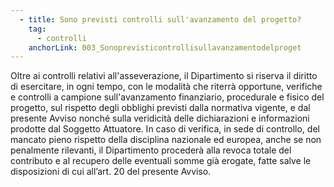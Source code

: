 ```yaml
---
  - title: Sono previsti controlli sull'avanzamento del progetto?
    tag:
      - controlli
    anchorLink: 003_Sonoprevisticontrollisullavanzamentodelproget
---
```


Oltre ai controlli relativi all'asseverazione, il Dipartimento si riserva il diritto di esercitare, in ogni tempo, con le modalità che riterrà opportune, verifiche e controlli a campione sull'avanzamento finanziario, procedurale e fisico del progetto, sul rispetto degli obblighi previsti dalla normativa vigente, e dal presente Avviso nonché sulla veridicità delle dichiarazioni e informazioni prodotte dal Soggetto Attuatore. In caso di verifica, in sede di controllo, del mancato pieno rispetto della disciplina nazionale ed europea, anche se non penalmente rilevanti, il Dipartimento procederà alla revoca totale del contributo e al recupero delle eventuali somme già erogate, fatte salve le disposizioni di cui all’art. 20 del presente Avviso.

